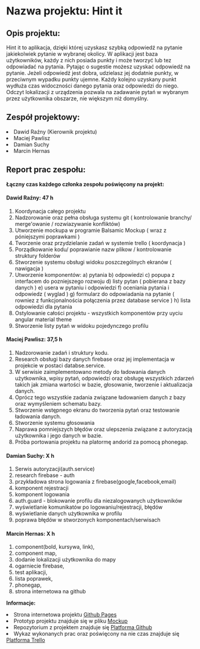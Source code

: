 # Nazwa projektu: Hint it

## Opis projektu:

Hint it to aplikacja, dzięki której uzyskasz szybką odpowiedź na pytanie jakiekolwiek pytanie w wybranej okolicy. W aplikacji jest baza użytkowników, każdy z nich posiada punkty i może tworzyć lub tez odpowiadać na pytania. Pytając o sugestie możesz uzyskać odpowiedź na pytanie. Jeżeli odpowiedź jest dobra, udzielasz jej dodatnie punkty, w przeciwnym wypadku punkty ujemne. Każdy kolejno uzyskany punkt wydłuża czas widoczności danego pytania oraz odpowiedzi do niego. Odczyt lokalizacji z urządzenia pozwala na zadawanie pytań w wybranym przez użytkownika obszarze, nie większym niż domyślny. 


## Zespół projektowy:

  <li>Dawid Raźny (Kierownik projektu)</li>
  <li>Maciej Pawlisz</li> 
  <li>Damian Suchy</li>
  <li>Marcin Hernas</li>

## Report prac zespołu:

**Łączny czas każdego członka zespołu poświęcony na projekt:**

#### Dawid Raźny: 47 h

1. Koordynacja całego projektu
2. Nadzorowanie oraz pełna obsługa systemu git ( kontrolowanie branchy/ merge'owanie / rozwiazywanie konfliktów)
3. Utworzenie mockupa w programie Balsamic Mockup ( wraz z póniejszymi poprawkami )
4. Tworzenie oraz przydzielanie zadań w systemie trello ( koordynacja )
5. Porządkowanie kodu/ poprawianie nazw plikow / kontrolowanie struktury folderów
6. Stworzenie systemu obsługi widoku poszczególnych ekranów ( nawigacja )
7. Utworzenie komponentów:
  a) pytania 
  b) odpowiedzi
  c) popupa z interfacem do pozniejszego rozwoju 
  d) listy pytan ( pobierana z bazy danych )
  e) usera w pytaniu i odpowiedzi
  f) oceniania pytania i odpowiedz ( wyglad )
  g) formularz do odpowiadania na pytanie ( rowniez z funkcjonalnościa połączenia przez database service )
  h) lista odpowiedzi dla pytania
8. Ostylowanie całości projektu - wszystkich komponentów przy uyciu angular material theme
9. Stworzenie listy pytań w widoku pojedynczego profilu

#### Maciej Pawlisz: 37,5 h

1. Nadzorowanie zadań i struktury kodu.
2. Research obsługi bazy danych firebase oraz jej implementacja w projekcie w postaci databse.service.
3. W serwisie zaimplementowano metody do ładowania danych użytkownika, wpisy pytań, odpowiedzi oraz obsługę wszystkich zdarzeń takich jak zmiana wartości w bazie, głosowanie, tworzenie i aktualizacja danych.
4. Oprócz tego wszystkie zadania związane ładowaniem danych z bazy oraz wymyśleniem schematu bazy.
5. Stworzenie wstępnego ekranu do tworzenia pytań oraz testowanie ładowania danych. 
6. Stworzenie systemu głosowania
7. Naprawa pomniejszych błędów oraz ulepszenia związane z autoryzacją użytkownika i jego danych w bazie.
8. Próba portowania projektu na platormę andorid za pomocą phonegap.

#### Damian Suchy: X h

1. Serwis autoryzacji(auth.service)
2. research firebase - auth
3. przykładowa strona logowania z firebase(google,facebook,email)
4. komponent rejestracji
5. komponent logowania
6. auth.guard - blokowanie profilu dla niezalogowanych użytkowników
7. wyświetlanie komunikatów po logowaniu/rejestracji, błędów
8. wyświetlanie danych użytkownika w profilu
9. poprawa błędów w stworzonych komponentach/serwisach

#### Marcin Hernas: X h

1. component(bold, kursywa, link), 
2. component map, 
3. dodanie lokalizacji użytkownika do mapy
4. ogarniecie firebase, 
5. test aplikacji, 
6. lista poprawek, 
7. phonegap, 
8. strona internetowa na github
  
**Informacje:**

  <li>Strona internetowa projektu <a href="https://raznyy.github.io/Hint-It/">Github Pages</a></li>
  <li>Prototyp projektu znajduje się w pliku <a href="https://github.com/Raznyy/Hint-It/blob/master/mockup/Exports/Hint%20it!%20-%20Mockup%20v4.pdf">Mockup</a></li>
  <li>Repozytorium z projektem znajduje się <a href="https://github.com/Raznyy/Hint-It">Platforma Github</a></li>
  <li>Wykaz wykonanych prac oraz poświęcony na nie czas znajduje się <a href="https://trello.com/b/TPkiTLzT/hint-it-projekt-specjalizacja-wsei">Platforma Trello</a></li>
